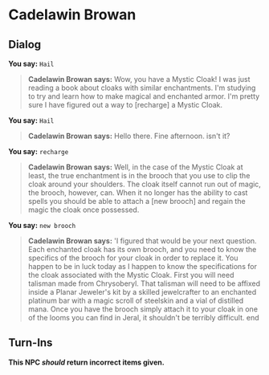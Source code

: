 # Cadelawin Browan

## Dialog

**You say:** `Hail`



>**Cadelawin Browan says:** Wow, you have a Mystic Cloak! I was just reading a book about cloaks with similar enchantments. I'm studying to try and learn how to make magical and enchanted armor. I'm pretty sure I have figured out a way to [recharge] a Mystic Cloak.

**You say:** `Hail`



>**Cadelawin Browan says:** Hello there.  Fine afternoon. isn't it?

**You say:** `recharge`



>**Cadelawin Browan says:** Well, in the case of the Mystic Cloak at least, the true enchantment is in the brooch that you use to clip the cloak around your shoulders. The cloak itself cannot run out of magic, the brooch, however, can. When it no longer has the ability to cast spells you should be able to attach a [new brooch] and regain the magic the cloak once possessed.

**You say:** `new brooch`



>**Cadelawin Browan says:** 'I figured that would be your next question. Each enchanted cloak has its own brooch, and you need to know the specifics of the brooch for your cloak in order to replace it. You happen to be in luck today as I happen to know the specifications for the cloak associated with the Mystic Cloak. First you will need talisman made from Chrysoberyl. That talisman will need to be affixed inside a Planar Jeweler's kit by a skilled jewelcrafter to an enchanted platinum bar with a magic scroll of steelskin and a vial of distilled mana. Once you have the brooch simply attach it to your cloak in one of the looms you can find in Jeral, it shouldn't be terribly difficult.
end

## Turn-Ins



**This NPC *should* return incorrect items given.**





